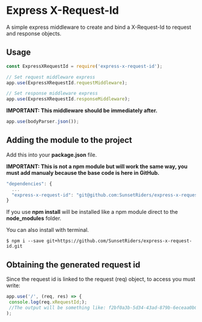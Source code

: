 # Express X-Request-Id

A simple express middleware to create and bind a X-Request-Id to request and response objects.

## Usage

```javascript
const ExpressXRequestId = require('express-x-request-id');

// Set request middleware express
app.use(ExpressXRequestId.requestMiddleware);

// Set response middleware express
app.use(ExpressXRequestId.responseMiddleware);
```

**IMPORTANT: This middleware should be immediately after.**

```javascript
app.use(bodyParser.json());
```

## Adding the module to the project

Add this into your **package.json** file.

**IMPORTANT: This is not a npm module but will work the same way, you must add manualy because the base code is here in GitHub.**

```javascript
"dependencies": {
  ...
  "express-x-request-id": "git@github.com:SunsetRiders/express-x-request-id.git"
}
 ```
 
 If you use **npm install** will be installed like a npm module direct to the **node_modules** folder.
 
 
 You can also install with terminal.
 
 ```
 $ npm i --save git+https://github.com/SunsetRiders/express-x-request-id.git
```
 
 ## Obtaining the generated request id
 
 Since the request id is linked to the request (req) object, to access you must write:
 
 ```javascript
 app.use('/', (req, res) => {
  console.log(req.xRequestId;);
  //The output will be something like: f2bf0a3b-5d34-43ad-879b-6eceaa0b089e
 );
  ```
